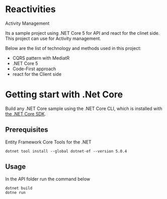 # Reactivities
Activity Management

Its a sample project using .NET Core 5 for API and react for the clinet side. 
This project can use for Activity management. 

Below are the list of technology and methods used in this project:

* CQRS pattern with MediatR
* .NET Core 5
* Code-First approach
* react for the Client side

# Getting start with .Net Core
Build any .NET Core sample using the .NET Core CLI, which is installed with [the .NET Core SDK](https://www.microsoft.com/net/download).

## Prerequisites

Entity Framework Core Tools for the .NET

```console
dotnet tool install --global dotnet-ef --version 5.0.4
```

## Usage
In the API folder run the command below
```console
dotnet build
dotne run
```
